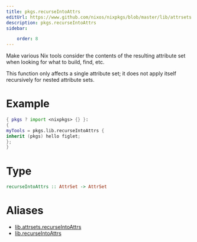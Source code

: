 ```yaml
---
title: pkgs.recurseIntoAttrs
editUrl: https://www.github.com/nixos/nixpkgs/blob/master/lib/attrsets.nix#L1302C5
description: pkgs.recurseIntoAttrs
sidebar:

    order: 8
---
```


Make various Nix tools consider the contents of the resulting
attribute set when looking for what to build, find, etc.

This function only affects a single attribute set; it does not
apply itself recursively for nested attribute sets.

# Example

```nix
{ pkgs ? import <nixpkgs> {} }:
{
myTools = pkgs.lib.recurseIntoAttrs {
inherit (pkgs) hello figlet;
};
}
```

# Type

```haskell
recurseIntoAttrs :: AttrSet -> AttrSet
```


# Aliases

- [lib.attrsets.recurseIntoAttrs](/nix-doc-comments/reference/lib/attrsets/lib-attrsets-recurseIntoAttrs)
- [lib.recurseIntoAttrs](/nix-doc-comments/reference/lib/lib-recurseIntoAttrs)


